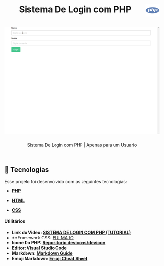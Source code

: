 <h1 align="center">Sistema De Login com PHP<img align="right" height="40" width="45" src="https://github.com/devicons/devicon/blob/master/icons/php/php-plain.svg"></h1>

<h1 align="center">
  <img src="./img/sistema-login-php.gif">
</h1>

<p class="lead" align="center">Sistema De Login com PHP | Apenas para um Usuario</p>

<br>

 ## 🚀 Tecnologias

Esse projeto foi desenvolvido com as seguintes tecnologias:

- **[PHP](https://www.w3schools.com/php/)**

- **[HTML](https://www.w3schools.com/html/)**

- **[CSS](https://www.w3schools.com/css/)**


#### **Utilitários**

- **Link do Video: [SISTEMA DE LOGIN COM PHP (TUTORIAL)](https://www.youtube.com/watch?v=YaZJZ01MKP4)**
- **Framework CSS: [BULMA.IO](https://bulma.io/)
- **Icone Do PHP: [Repositorio devicons/devicon](https://github.com/devicons/devicon/tree/master/icons)**
- **Editor: [Visual Studio Code](https://code.visualstudio.com/)**
- **Markdown: [Markdown Guide](https://www.markdownguide.org/basic-syntax/)**
- **Emoji Markdown: [Emoji Cheat Sheet](https://github.com/ikatyang/emoji-cheat-sheet)**
